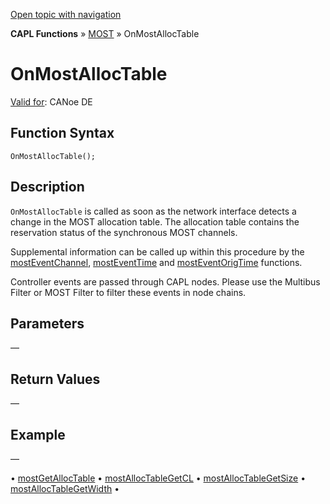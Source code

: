 [Open topic with navigation](../../../../../CANoeDEFamily.htm#Topics/CAPLFunctions/MOST/EventProcedures/CAPLfunctionOnMOSTAllocTable.md)

**CAPL Functions** » [MOST](../CAPLfunctionsMOSTOverview.md) » OnMostAllocTable

# OnMostAllocTable

[Valid for](../../../Shared/FeatureAvailability.md): CANoe DE

## Function Syntax

```plaintext
OnMostAllocTable();
```

## Description

`OnMostAllocTable` is called as soon as the network interface detects a change in the MOST allocation table. The allocation table contains the reservation status of the synchronous MOST channels.

Supplemental information can be called up within this procedure by the [mostEventChannel](../Functions/CAPLfunctionMOSTEvent.md), [mostEventTime](../Functions/CAPLfunctionMOSTEvent.md) and [mostEventOrigTime](../Functions/CAPLfunctionMOSTEvent.md) functions.

Controller events are passed through CAPL nodes. Please use the Multibus Filter or MOST Filter to filter these events in node chains.

## Parameters

—

## Return Values

—

## Example

—

• [mostGetAllocTable](../Functions/CAPLfunctionMOSTGetAllocTable.md) • [mostAllocTableGetCL](../Functions/CAPLfunctionMOSTAllocTableGetCL.md) • [mostAllocTableGetSize](../Functions/CAPLfunctionMOSTAllocTableGetSize.md) • [mostAllocTableGetWidth](../Functions/CAPLfunctionMOSTAllocTableGetWidth.md) •
